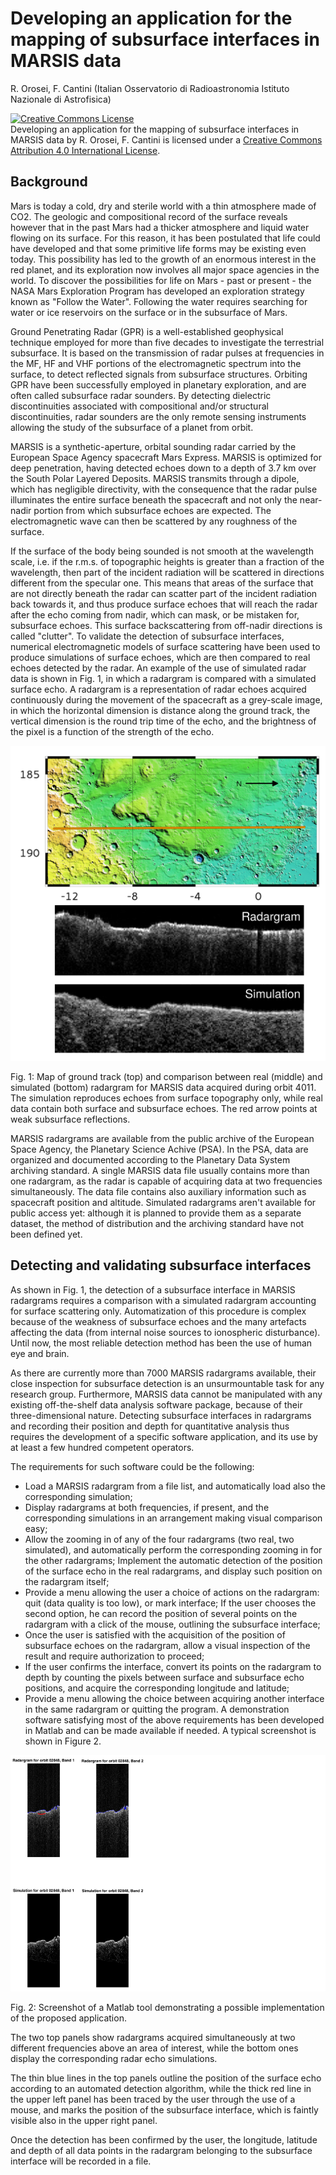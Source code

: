 # Developing an application for the mapping of subsurface interfaces in MARSIS data
R. Orosei, F. Cantini
(Italian Osservatorio di Radioastronomia Istituto Nazionale di Astrofisica)

<a rel="license" href="http://creativecommons.org/licenses/by/4.0/"><img alt="Creative Commons License" style="border-width:0" src="https://i.creativecommons.org/l/by/4.0/80x15.png" /></a><br /><span xmlns:dct="http://purl.org/dc/terms/" href="http://purl.org/dc/dcmitype/Text" property="dct:title" rel="dct:type">Developing an application for the mapping of subsurface interfaces in MARSIS data</span> by <span xmlns:cc="http://creativecommons.org/ns#" property="cc:attributionName">R. Orosei, F. Cantini</span> is licensed under a <a rel="license" href="http://creativecommons.org/licenses/by/4.0/">Creative Commons Attribution 4.0 International License</a>.

## Background
Mars is today a cold, dry and sterile world with a thin atmosphere made of CO2. The geologic and compositional record of the surface reveals however that in the past Mars had a thicker atmosphere and liquid water flowing on its surface. For this reason, it has been postulated that life could have developed and that some primitive life forms may be existing even today. This possibility has led to the growth of an enormous interest in the red planet, and its exploration now involves all major space agencies in the world. To discover the possibilities for life on Mars - past or present - the NASA Mars Exploration Program has developed an exploration strategy known as "Follow the Water". Following the water requires searching for water or ice reservoirs on the surface or in the subsurface of Mars.

Ground Penetrating Radar (GPR) is a well-established geophysical technique employed for more than five decades to investigate the terrestrial subsurface. It is based on the transmission of radar pulses at frequencies in the MF, HF and VHF portions of the electromagnetic spectrum into the surface, to detect reflected signals from subsurface structures. Orbiting GPR have been successfully employed in planetary exploration, and are often called subsurface radar sounders. By detecting dielectric discontinuities associated with compositional and/or structural discontinuities, radar sounders are the only remote sensing instruments allowing the study of the subsurface of a planet from orbit.

MARSIS is a synthetic-aperture, orbital sounding radar carried by the European Space Agency spacecraft Mars Express. MARSIS is optimized for deep penetration, having detected echoes down to a depth of 3.7 km over the South Polar Layered Deposits. MARSIS transmits through a dipole, which has negligible directivity, with the consequence that the radar pulse illuminates the entire surface beneath the spacecraft and not only the near-nadir portion from which subsurface echoes are expected. The electromagnetic wave can then be scattered by any roughness of the surface.

If the surface of the body being sounded is not smooth at the wavelength scale, i.e. if the r.m.s. of topographic heights is greater than a fraction of the wavelength, then part of the incident radiation will be scattered in directions different from the specular one. This means that areas of the surface that are not directly beneath the radar can scatter part of the incident radiation back towards it, and thus produce surface echoes that will reach the radar after the echo coming from nadir, which can mask, or be mistaken for, subsurface echoes. This surface backscattering from off-nadir directions is called "clutter".
To validate the detection of subsurface interfaces, numerical electromagnetic models of surface scattering have been used to produce simulations of surface echoes, which are then compared to real echoes detected by the radar. An example of the use of simulated radar data is shown in Fig. 1, in which a radargram is compared with a simulated surface echo. A radargram is a representation of radar echoes acquired continuously during the movement of the spacecraft as a grey-scale image, in which the horizontal dimension is distance along the ground track, the vertical dimension is the round trip time of the echo, and the brightness of the pixel is a function of the strength of the echo.

![Figure 1](/fig1a.png)

Fig. 1: Map of ground track (top) and comparison between real (middle) and simulated (bottom) radargram for MARSIS data acquired during orbit 4011. The simulation reproduces echoes from surface topography only, while real data contain both surface and subsurface echoes. The red arrow points at weak subsurface reflections.

MARSIS radargrams are available from the public archive of the European Space Agency, the Planetary Science Achive (PSA). In the PSA, data are organized and documented according to the Planetary Data System archiving standard. A single MARSIS data file usually contains more than one radargram, as the radar is capable of acquiring data at two frequencies simultaneously. The data file contains also auxiliary information such as spacecraft position and altitude. Simulated radargrams aren't available for public access yet: although it is planned to provide them as a separate dataset, the method of distribution and the archiving standard have not been defined yet.

## Detecting and validating subsurface interfaces
As shown in Fig. 1, the detection of a subsurface interface in MARSIS radargrams requires a comparison with a simulated radargram accounting for surface scattering only. Automatization of this procedure is complex because of the weakness of subsurface echoes and the many artefacts affecting the data (from internal noise sources to ionospheric disturbance). Until now, the most reliable detection method has been the use of human eye and brain.

As there are currently more than 7000 MARSIS radargrams available, their close inspection for subsurface detection is an unsurmountable task for any research group. Furthermore, MARSIS data cannot be manipulated with any existing off-the-shelf data analysis software package, because of their three-dimensional nature. Detecting subsurface interfaces in radargrams and recording their position and depth for quantitative analysis thus requires the development of a specific software application, and its use by at least a few hundred competent operators.

The requirements for such software could be the following:

* Load a MARSIS radargram from a file list, and automatically load also the corresponding simulation;
* Display radargrams at both frequencies, if present, and the corresponding simulations in an arrangement making visual comparison easy;
* Allow the zooming in of any of the four radargrams (two real, two simulated), and automatically perform the corresponding zooming in for the other radargrams;
Implement the automatic detection of the position of the surface echo in the real radargrams, and display such position on the radargram itself;
* Provide a menu allowing the user a choice of actions on the radargram: quit (data quality is too low), or mark interface;
If the user chooses the second option, he can record the position of several points on the radargram with a click of the mouse, outlining the subsurface interface;
* Once the user is satisfied with the acquisition of the position of subsurface echoes on the radargram, allow a visual inspection of the result and require authorization to proceed;
* If the user confirms the interface, convert its points on the radargram to depth by counting the pixels between surface and subsurface echo positions, and acquire the corresponding longitude and latitude;
* Provide a menu allowing the choice between acquiring another interface in the same radargram or quitting the program.
A demonstration software satisfying most of the above requirements has been developed in Matlab and can be made available if needed. A typical screenshot is shown in Figure 2.

![Figure 2](/fig2.png)

Fig. 2: Screenshot of a Matlab tool demonstrating a possible implementation of the proposed application.

The two top panels show radargrams acquired simultaneously at two different frequencies above an area of interest, while the bottom ones display the corresponding radar echo simulations.

The thin blue lines in the top panels outline the position of the surface echo according to an automated detection algorithm, while the thick red line in the upper left panel has been traced by the user through the use of a mouse, and marks the position of the subsurface interface, which is faintly visible also in the upper right panel.

Once the detection has been confirmed by the user, the longitude, latitude and depth of all data points in the radargram belonging to the subsurface interface will be recorded in a file.
